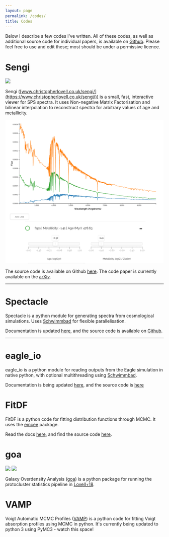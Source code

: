 ```yaml
---
layout: page
permalink: /codes/
title: Codes
---
```


Below I describe a few codes I've written. All of these codes, as well as additional source code for individual papers, is available on [Github](https://github.com/christopherlovell/). Please feel free to use and edit these; most should be under a permissive licence.

# Sengi

<img src="https://zenodo.org/badge/DOI/10.5281/zenodo.3554532.svg" class="doi" style="display: inline-block">

Sengi ([www.christopherlovell.co.uk/sengi/](https://www.christopherlovell.co.uk/sengi/)) is a small, fast, interactive viewer for SPS spectra. It uses Non-negative Matrix Factorisation and bilinear interpolation to reconstruct spectra for arbitrary values of age and metallicity.

[![Sengi](/images/sengi.png)](https://www.christopherlovell.co.uk/sengi/)

The source code is available on Github [here](https://github.com/christopherlovell/sengi). The code paper is currently available on the [arXiv](https://arxiv.org/abs/1911.12713).

---

# Spectacle

Spectacle is a python module for generating spectra from cosmological simulations. Uses [Schwimmbad](https://schwimmbad.readthedocs.io/en/latest/) for flexible parallelisation.

Documentation is updated [here](https://spectacle-docs.readthedocs.io/en/latest/), and the source code is available on [Github](https://github.com/christopherlovell/spectacle).

---

# eagle_io

eagle_io is a python module for reading outputs from the Eagle simulation in native python, with optional multithreading using [Schwimmbad](https://schwimmbad.readthedocs.io/en/latest/).

Documentation is being updated [here](https://eagle-io.readthedocs.io/en/latest/), and the source code is [here](https://github.com/christopherlovell/eagle_IO)

# FitDF
FitDF is a python code for fitting distribution functions through MCMC. It uses the [emcee](https://emcee.readthedocs.io) package.

Read the docs [here](https://fitdf.readthedocs.io), and find the source code [here](https://github.com/christopherlovell/fitDF).

# goa

<img src="https://zenodo.org/badge/DOI/10.5281/zenodo.1092728.svg" class="doi" style="display: inline-block">
<img src="https://img.shields.io/badge/arXiv-1710.02148-red.svg" class="doi" style="display: inline-block">

Galaxy Overdensity Analysis ([goa](https://github.com/christopherlovell/goa)) is a python package for running the protocluster statistics pipeline in [Lovell+18](https://ui.adsabs.harvard.edu/abs/2018MNRAS.474.4612L/abstract).

# VAMP
Voigt Automatic MCMC Profiles ([VAMP](https://github.com/christopherlovell/VAMP)) is a python code for fitting Voigt absorption profiles using MCMC in python. It's currently being updated to python 3 using PyMC3 - watch this space!


